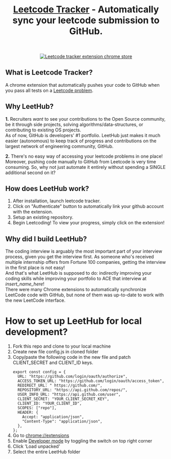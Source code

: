 ﻿<h1 align="center">
  <a href="https://chromewebstore.google.com/detail/leetcode-tracker/bnhnpmglielpbmnnhhbcfnljhijfppbm">Leetcode Tracker</a> - Automatically sync your leetcode submission to GitHub.
  <br>
  <br>
</h1>

<div align="center">
  <a href="https://chromewebstore.google.com/detail/leetcode-tracker/bnhnpmglielpbmnnhhbcfnljhijfppbm" rel="Download leetcode tracker extension"><img src="[/path/to/file](https://github.com/JeffreyGbeho/leetcode-tracker/assets/150350006/e509a587-65c6-4b7e-adaf-0e59c7b72a23)" alt="Leetcode tracker extension chrome store" /></a>
</div>


## What is Leetcode Tracker?

<p>A chrome extension that automatically pushes your code to GitHub when you pass all tests on a <a href="http://leetcode.com/problems/">Leetcode problem</a>. </p>

## Why LeetHub?

<p> <strong>1.</strong> Recruiters <em>want</em> to see your contributions to the Open Source community, be it through side projects, solving algorithms/data-structures, or contributing to existing OS projects.<br>
As of now, GitHub is developers' #1 portfolio. LeetHub just makes it much easier (autonomous) to keep track of progress and contributions on the largest network of engineering community, GitHub.</p>

<p> <strong>2.</strong> There's no easy way of accessing your leetcode problems in one place! <br>
Moreover, pushing code manually to GitHub from Leetcode is very time consuming. So, why not just automate it entirely without spending a SINGLE additional second on it? </p>

## How does LeetHub work?

<ol>
  <li>After installation, launch leetcode tracker.</li>
  <li>Click on "Authenticate" button to automatically link your github account with the extension.</li>
  <li>Setup an existing repository.</li>
  <li>Begin Leetcoding! To view your progress, simply click on the extension!</li>
</ol>

## Why did I build LeetHub?

<p>
The coding interview is arguably the most important part of your interview process, given you get the interview first. As someone who's received multiple internship offers from Fortune 100 companies, getting the interview in the first place is not easy!<br>
And that's what LeetHub is supposed to do: indirectly improving your coding skills while improving your portfolio to ACE that interview at <em>insert_name_here</em>! <br>
There were many Chrome extensions to automatically synchronize LeetCode code with GitHub, but none of them was up-to-date to work with the new LeetCode interface.
</p>

# How to set up LeetHub for local development?

<ol>
  <li>Fork this repo and clone to your local machine</li>
  <li>Create new file config.js in cloned folder</li>
  <li>Copy/paste the following code in the new file and patch CLIENT_SECRET and CLIENT_ID keys.</li>
  <code>
export const config = {
  URL: "https://github.com/login/oauth/authorize",
  ACCESS_TOKEN_URL: "https://github.com/login/oauth/access_token",
  REDIRECT_URL: " https://github.com/",
  REPOSITORY_URL: "https://api.github.com/repos/",
  USER_INFO_URL: "https://api.github.com/user",
  CLIENT_SECRET: "YOUR_CLIENT_SECRET_KEY",
  CLIENT_ID: "YOUR_CLIENT_ID",
  SCOPES: ["repo"],
  HEADER: {
    Accept: "application/json",
    "Content-Type": "application/json",
  },
};
</code>
<li>Go to <a href="chrome://extensions">chrome://extensions</a> </li>
<li>Enable <a href="https://www.mstoic.com/enable-developer-mode-in-chrome/">Developer mode</a> by toggling the switch on top right corner</li>
<li>Click 'Load unpacked'</li>
<li>Select the entire LeetHub folder</li>
</ol>
